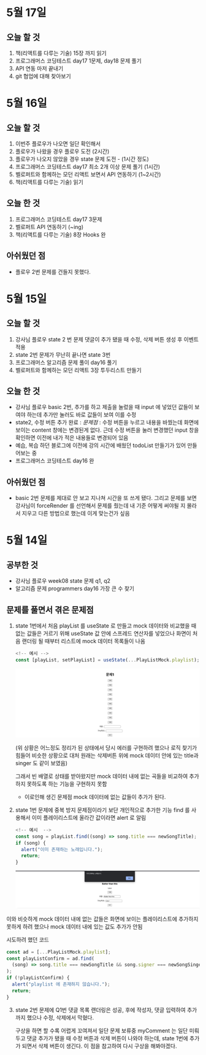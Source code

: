 # 5월 17일

## 오늘 할 것

1. 책(리액트를 다루는 기술) 15장 까지 읽기
2. 프로그래머스 코딩테스트 day17 1문제, day18 문제 풀기
3. API 연동 마저 끝내기
4. git 협업에 대해 찾아보기

# 5월 16일

## 오늘 할 것

1. 이번주 플로우가 나오면 일단 확인해서
2. 플로우가 나왔을 경우 플로우 도전 (2시간)
3. 플로우가 나오지 않았을 경우 state 문제 도전 - (1시간 정도)
4. 프로그래머스 코딩테스트 day17 최소 2개 이상 문제 풀기 (1시간)
5. 벨로퍼트와 함께하는 모던 리액트 보면서 API 연동하기 (1~2시간)
6. 책(리액트를 다루는 기술) 읽기

## 오늘 한 것

1. 프로그래머스 코딩테스트 day17 3문제
2. 벨로퍼트 API 연동하기 (~ing)
3. 책(리액트를 다루는 기술) 8장 Hooks 완

## 아쉬웠던 점

- 플로우 2번 문제를 건들지 못했다.

# 5월 15일

## 오늘 할 것

1. 강사님 플로우 state 2 번 문제 댓글이 추가 됐을 때 수정, 삭제 버튼 생성 후 이벤트 적용
2. state 2번 문제가 무난히 끝나면 state 3번
3. 프로그래머스 알고리즘 문제 풀이 day16 풀기
4. 벨로퍼트와 함께하는 모던 리액트 3장 투두리스트 만들기

## 오늘 한 것

- 강사님 플로우 basic 2번, 추가를 하고 제출을 눌렀을 때 input 에 넣었던 값들이 보여야 하는데 추가만 눌러도 바로 값들이 보여 이를 수정
- state2, 수정 버튼 추가 완료 : _문제점_ : 수정 버튼을 누르고 내용을 바꿨는데 화면에 보이는 content 창에는 변경된게 없다. 근데 수정 버튼을 눌러 변경했던 input 창을 확인하면 이전에 내가 적은 내용들로 변경되어 있음
- 예습, 복습 하던 블로그에 이전에 강의 시간에 배웠던 todoList 만들기가 있어 만들어보는 중
- 프로그래머스 코딩테스트 day16 완

## 아쉬웠던 점

- basic 2번 문제를 제대로 안 보고 지나쳐 시간을 또 쓰게 됐다. 그리고 문제를 보면 강사님이 forceRender 를 선언해서 문제를 줬는데 내 기준 어떻게 써야될 지 몰라서 지우고 다른 방법으로 했는데 이게 맞는건가 싶음

# 5월 14일

## 공부한 것

- 강사님 플로우 week08 state 문제 q1, q2
- 알고리즘 문제 programmers day16 가장 큰 수 찾기

## 문제를 풀면서 겪은 문제점

1. state 1번에서
   처음 playList 를 useState 로 만들고
   mock 데이터와 비교했을 때 없는 값들은 거르기 위해 useState 값 안에 스프레드 연산자를 넣었으나 화면이 처음 랜더링 될 때부터 리스트에 mock 데이터 목록들이 나옴

   ```jsx
   <!-- 예시 -->
   const [playList, setPlayList] = useState(...PlayListMock.playlist);
   ```

   <img src='./week08/hooktest/img/ErrorCapture1.png' />

   (위 상황은 어느정도 정리가 된 상태에서 당시 에러를 구현하려 했으나 로직 찾기가 힘들어 비슷한 상황으로 대처 원래는 삭제버튼 위에 mock 데이터 안에 있는 title과 singer 도 같이 보였음)

   그래서 빈 배열로 상태를 받아왔지만
   mock 데이터 내에 없는 곡들을 비교하여 추가하지 못하도록 하는 기능을 구현하지 못함

   - 이로인해 생긴 문제점 mock 데이터에 없는 값들이 추가가 된다.

2. state 1번 문제에 중복 방지
   문제점이라기 보단 개인적으로 추가한 기능
   find 를 사용해서 이미 플레이리스트에 올라간 값이라면 alert 로 알림

   ```jsx
   <!-- 예시  -->
   const song = playList.find((song) => song.title === newSongTitle);
   if (song) {
     alert("이미 존재하는 노래입니다.");
     return;
   }
   ```

    <img src='./week08/hooktest/img/testCapture1.png' />

이와 비슷하게 mock 데이터 내에 없는 값들은 화면에 보이는 플레이리스트에 추가하지 못하게 하려 했으나 mock 데이터 내에 있는 값도 추가가 안됨

시도하려 했던 코드

```jsx
const ad = [...PlayListMock.playlist];
const playListConfirm = ad.find(
  (song) => song.title === newSongTitle && song.signer === newSongSinger
);
if (!playListConfirm) {
  alert("playlist 에 존재하지 않습니다.");
  return;
}
```

3. state 2번 문제에 Q1번 댓글 목록 랜더링은 성공,
   후에 작성자, 댓글 입력하여 추가까지 했으나
   수정, 삭제에서 막혔다.

   구상을 하면 할 수록 어렵게 꼬여져서 일단 문제 보류중
   myComment 는 일단 미뤄두고 댓글 추가가 됐을 때 수정 버튼과
   삭제 버튼이 나와야 하는데, state 1번에 추가가 되면서 삭제 버튼이 생긴다.
   이 점을 참고하여 다시 구상을 해봐야겠다.
